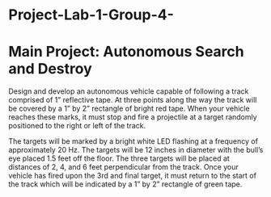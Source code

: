 # Project-Lab-1-Group-4-
# Main Project: Autonomous Search and Destroy

Design and develop an autonomous vehicle capable of following a track comprised of 1” reflective tape.
At three points along the way the track will be covered by a 1” by 2” rectangle of bright red tape. When
your vehicle reaches these marks, it must stop and fire a projectile at a target randomly positioned to
the right or left of the track.

The targets will be marked by a bright white LED flashing at a frequency of approximately 20 Hz. The
targets will be 12 inches in diameter with the bull’s eye placed 1.5 feet off the floor. The three targets
will be placed at distances of 2, 4, and 6 feet perpendicular from the track. Once your vehicle has fired
upon the 3rd and final target, it must return to the start of the track which will be indicated by a 1” by 2”
rectangle of green tape.
